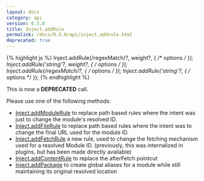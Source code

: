 ```yaml
---
layout: docs
category: api
version: 0.5.0
title: Inject.addRule
permalink: /docs/0.5.0/api/inject.addrule.html
deprecated: true
---
```


{% highlight js %}
Inject.addRule(/regexMatch/?, weight?, { /* options */ });
Inject.addRule('string'?, weight?, { /* options */ });
Inject.addRule(/regexMatch/?, { /* options */ });
Inject.addRule('string'?, { /* options */ });
{% endhighlight %}

This is now a **DEPRECATED** call.

Please use one of the following methods:

* [Inject.addModuleRule](/docs/0.5.0/api/inject.addmodulerule.html) to replace path based rules where the intent was just to change the module's resolved ID.
* [Inject.addFileRule](/docs/0.5.0/api/inject.addfilerule.html) to replace path based rules where the intent was to change the final URL used for the module ID.
* [Inject.addFetchRule](/docs/0.5.0/api/inject.addfetchrule.html) a new rule, used to change the fetching mechanism used for a resolved Module ID. (previously, this was internalized in plugins, but has been made directly available)
* [Inject.addContentRule](/docs/0.5.0/api/inject.addcontentrule.html) to replace the afterFetch pointcut
* [Inject.addPackage](/docs/0.5.0/api/inject.addpackage.html) to create global aliases for a module while still maintaining its original resolved location
